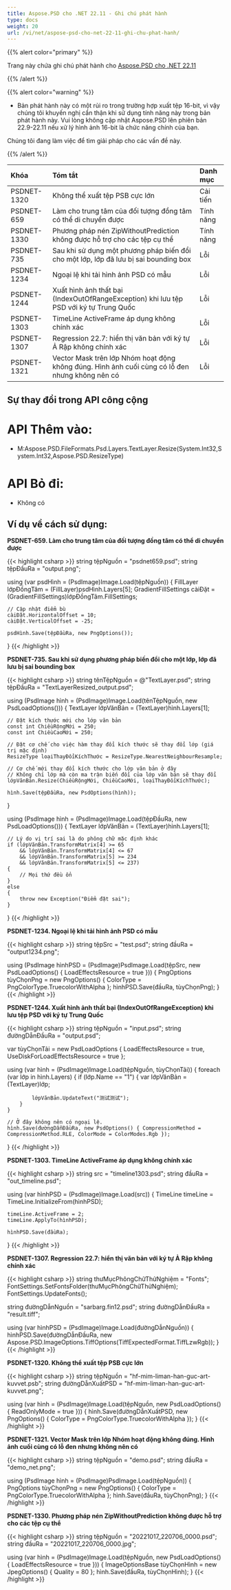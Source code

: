 ```yaml
---
title: Aspose.PSD cho .NET 22.11 - Ghi chú phát hành
type: docs
weight: 20
url: /vi/net/aspose-psd-cho-net-22-11-ghi-chu-phat-hanh/
---
```


{{% alert color="primary" %}}

Trang này chứa ghi chú phát hành cho [Aspose.PSD cho .NET 22.11](https://www.nuget.org/packages/Aspose.PSD/)

{{% /alert %}}

{{% alert color="warning" %}}

- Bản phát hành này có một rủi ro trong trường hợp xuất tệp 16-bit, vì vậy chúng tôi khuyến nghị cẩn thận khi sử dụng tính năng này trong bản phát hành này.
Vui lòng không cập nhật Aspose.PSD lên phiên bản 22.9-22.11 nếu xử lý hình ảnh 16-bit là chức năng chính của bạn.

Chúng tôi đang làm việc để tìm giải pháp cho các vấn đề này.

{{% /alert %}}

|**Khóa**|**Tóm tắt**|**Danh mục**|
| :- | :- | :- |
|PSDNET-1320|Không thể xuất tệp PSB cực lớn|Cải tiến|
|PSDNET-659|Làm cho trung tâm của đối tượng đồng tâm có thể di chuyển được|Tính năng|
|PSDNET-1330|Phương pháp nén ZipWithoutPrediction không được hỗ trợ cho các tệp cụ thể|Tính năng|
|PSDNET-735|Sau khi sử dụng một phương pháp biến đổi cho một lớp, lớp đã lưu bị sai bounding box|Lỗi|
|PSDNET-1234|Ngoại lệ khi tải hình ảnh PSD có mẫu|Lỗi|
|PSDNET-1244|Xuất hình ảnh thất bại (IndexOutOfRangeException) khi lưu tệp PSD với ký tự Trung Quốc|Lỗi|
|PSDNET-1303|TimeLine ActiveFrame áp dụng không chính xác|Lỗi|
|PSDNET-1307|Regression 22.7: hiển thị văn bản với ký tự Ả Rập không chính xác|Lỗi|
|PSDNET-1321|Vector Mask trên lớp Nhóm hoạt động không đúng. Hình ảnh cuối cùng có lỗ đen nhưng không nên có|Lỗi|


## **Sự thay đổi trong API công cộng**
# **API Thêm vào:**

- M:Aspose.PSD.FileFormats.Psd.Layers.TextLayer.Resize(System.Int32,System.Int32,Aspose.PSD.ResizeType)


# **API Bỏ đi:**

- Không có


## **Ví dụ về cách sử dụng:**

**PSDNET-659. Làm cho trung tâm của đối tượng đồng tâm có thể di chuyển được**

{{< highlight csharp >}}
string tệpNguồn = "psdnet659.psd";
string tệpĐầuRa = "output.png";

using (var psdHình = (PsdImage)Image.Load(tệpNguồn))
{
    FillLayer lớpĐồngTâm = (FillLayer)psdHình.Layers[5];
    GradientFillSettings càiĐặt = (GradientFillSettings)lớpĐồngTâm.FillSettings;

    // Cập nhật điểm bù
    càiĐặt.HorizontalOffset = 10;
    càiĐặt.VerticalOffset = -25;

    psdHình.Save(tệpĐầuRa, new PngOptions());
}
{{< /highlight >}}

**PSDNET-735. Sau khi sử dụng phương pháp biến đổi cho một lớp, lớp đã lưu bị sai bounding box**

{{< highlight csharp >}}
string tênTệpNguồn = @"TextLayer.psd";
string tệpĐầuRa = "TextLayerResized_output.psd";

using (PsdImage hình = (PsdImage)Image.Load(tênTệpNguồn, new PsdLoadOptions()))
{
    TextLayer lớpVănBản = (TextLayer)hình.Layers[1];

    // Đặt kích thước mới cho lớp văn bản
    const int ChiềuRộngMới = 250;
    const int ChiềuCaoMới = 250;

    // Đặt cơ chế cho việc hàm thay đổi kích thước sẽ thay đổi lớp (giá trị mặc định)
    ResizeType loạiThayĐổiKíchThước = ResizeType.NearestNeighbourResample;

    // Cơ chế mới thay đổi kích thước cho lớp văn bản ở đây
    // Không chỉ lớp mà còn ma trận biến đổi của lớp văn bản sẽ thay đổi
    lớpVănBản.Resize(ChiềuRộngMới, ChiềuCaoMới, loạiThayĐổiKíchThước);

    hình.Save(tệpĐầuRa, new PsdOptions(hình));
}

using (PsdImage hình = (PsdImage)Image.Load(tệpĐầuRa, new PsdLoadOptions()))
{
    TextLayer lớpVănBản = (TextLayer)hình.Layers[1];

    // Lý do vị trí sai là do phông chữ mặc định khác
    if (lớpVănBản.TransformMatrix[4] >= 65 
        && lớpVănBản.TransformMatrix[4] <= 67
        && lớpVănBản.TransformMatrix[5] >= 234
        && lớpVănBản.TransformMatrix[5] <= 237)
    {
        // Mọi thứ đều ổn
    }
    else
    {
        throw new Exception("Điểm đặt sai");
    }
}
{{< /highlight >}}

**PSDNET-1234. Ngoại lệ khi tải hình ảnh PSD có mẫu**

{{< highlight csharp >}}
string tệpSrc = "test.psd";
string đầuRa = "output1234.png";

using (PsdImage hìnhPSD = (PsdImage)PsdImage.Load(tệpSrc,
new PsdLoadOptions() { LoadEffectsResource = true }))
{
    PngOptions tùyChọnPng = new PngOptions() { ColorType = PngColorType.TruecolorWithAlpha };
    hìnhPSD.Save(đầuRa, tùyChọnPng);
}
{{< /highlight >}}

**PSDNET-1244. Xuất hình ảnh thất bại (IndexOutOfRangeException) khi lưu tệp PSD với ký tự Trung Quốc**

{{< highlight csharp >}}
string tệpNguồn = "input.psd";
string đườngDẫnĐầuRa = "output.psd";

var tùyChọnTải = new PsdLoadOptions
{
    LoadEffectsResource = true,
    UseDiskForLoadEffectsResource = true
};

using (var hình = (PsdImage)Image.Load(tệpNguồn, tùyChọnTải))
{
    foreach (var lớp in hình.Layers)
    {
        if (lớp.Name == "1")
        {
            var lớpVănBản = (TextLayer)lớp;

            lớpVănBản.UpdateText("测试测试");
        }
    }

    // Ở đây không nên có ngoại lệ.
    hình.Save(đườngDẫnĐầuRa, new PsdOptions() { CompressionMethod = CompressionMethod.RLE, ColorMode = ColorModes.Rgb });
}
{{< /highlight >}}

**PSDNET-1303. TimeLine ActiveFrame áp dụng không chính xác**

{{< highlight csharp >}}
string src = "timeline1303.psd";
string đầuRa = "out_timeline.psd";

using (var hìnhPSD = (PsdImage)Image.Load(src))
{
    TimeLine timeLine = TimeLine.InitializeFrom(hìnhPSD);

    timeLine.ActiveFrame = 2;
    timeLine.ApplyTo(hìnhPSD);

    hìnhPSD.Save(đầuRa);
}
{{< /highlight >}}

**PSDNET-1307. Regression 22.7: hiển thị văn bản với ký tự Ả Rập không chính xác**

{{< highlight csharp >}}
string thưMụcPhôngChữThửNghiệm = "Fonts";
FontSettings.SetFontsFolder(thưMụcPhôngChữThửNghiệm);
FontSettings.UpdateFonts();

string đườngDẫnNguồn = "sarbarg.fin12.psd";
string đườngDẫnĐầuRa = "result.tiff";

using (var hìnhPSD = (PsdImage)Image.Load(đườngDẫnNguồn))
{
    hìnhPSD.Save(đườngDẫnĐầuRa, new Aspose.PSD.ImageOptions.TiffOptions(TiffExpectedFormat.TiffLzwRgb));
}
{{< /highlight >}}

**PSDNET-1320. Không thể xuất tệp PSB cực lớn**

{{< highlight csharp >}}
string tệpNguồn = "hf-mim-liman-han-guc-art-kuvvet.psb";
string đườngDẫnXuấtPSD = "hf-mim-liman-han-guc-art-kuvvet.png";

using (var hình = (PsdImage)Image.Load(tệpNguồn, new PsdLoadOptions() { ReadOnlyMode = true }))
{
    hình.Save(đườngDẫnXuấtPSD, new PngOptions() { ColorType =  PngColorType.TruecolorWithAlpha });
}
{{< /highlight >}}

**PSDNET-1321. Vector Mask trên lớp Nhóm hoạt động không đúng. Hình ảnh cuối cùng có lỗ đen nhưng không nên có**

{{< highlight csharp >}}
string tệpNguồn = "demo.psd";
string đầuRa = "demo_net.png";

using (PsdImage hình = (PsdImage)PsdImage.Load(tệpNguồn))
{
    PngOptions tùyChọnPng = new PngOptions() { ColorType = PngColorType.TruecolorWithAlpha };
    hình.Save(đầuRa, tùyChọnPng);
}
{{< /highlight >}}

**PSDNET-1330. Phương pháp nén ZipWithoutPrediction không được hỗ trợ cho các tệp cụ thể**

{{< highlight csharp >}}
string tệpNguồn = "20221017_220706_0000.psd";
string đầuRa = "20221017_220706_0000.jpg";

using (var hình = (PsdImage)Image.Load(tệpNguồn, new PsdLoadOptions() { LoadEffectsResource = true }))
{
    ImageOptionsBase tùyChọnHình = new JpegOptions() { Quality = 80 };
    hình.Save(đầuRa, tùyChọnHình);
}
{{< /highlight >}}
